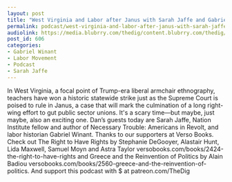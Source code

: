 ```yaml
---
layout: post
title: "West Virginia and Labor after Janus with Sarah Jaffe and Gabriel Winant"
permalink: podcast/west-virginia-and-labor-after-janus-with-sarah-jaffe-and-gabriel-winant
audiolink: https://media.blubrry.com/thedig/content.blubrry.com/thedig/The_Dig_-_EP_94_-_JaffeWinant.mp3
post_id: 606
categories: 
- Gabriel Winant
- Labor Movement
- Podcast
- Sarah Jaffe
---
```


In West Virginia, a focal point of Trump-era liberal armchair ethnography, teachers have won a historic statewide strike just as the Supreme Court is poised to rule in Janus, a case that will mark the culmination of a long right-wing effort to gut public sector unions. It's a scary time—but maybe, just maybe, also an exciting one. Dan’s guests today are Sarah Jaffe, Nation Institute fellow and author of Necessary Trouble: Americans in Revolt, and labor historian Gabriel Winant. Thanks to our supporters at Verso Books. Check out The Right to Have Rights by Stephanie DeGooyer, Alastair Hunt, Lida Maxwell, Samuel Moyn and Astra Taylor versobooks.com/books/2424-the-right-to-have-rights and Greece and the Reinvention of Politics by Alain Badiou versobooks.com/books/2560-greece-and-the-reinvention-of-politics. And support this podcast with $ at patreon.com/TheDig